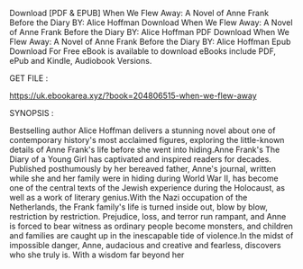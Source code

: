 Download [PDF & EPUB] When We Flew Away: A Novel of Anne Frank Before the Diary BY: Alice Hoffman Download When We Flew Away: A Novel of Anne Frank Before the Diary BY: Alice Hoffman PDF Download When We Flew Away: A Novel of Anne Frank Before the Diary BY: Alice Hoffman Epub Download For Free eBook is available to download eBooks include PDF, ePub and Kindle, Audiobook Versions.

GET FILE :

https://uk.ebookarea.xyz/?book=204806515-when-we-flew-away

SYNOPSIS : 

Bestselling author Alice Hoffman delivers a stunning novel about one of contemporary history's most acclaimed figures, exploring the little-known details of Anne Frank's life before she went into hiding.Anne Frank's The Diary of a Young Girl has captivated and inspired readers for decades. Published posthumously by her bereaved father, Anne's journal, written while she and her family were in hiding during World War II, has become one of the central texts of the Jewish experience during the Holocaust, as well as a work of literary genius.With the Nazi occupation of the Netherlands, the Frank family's life is turned inside out, blow by blow, restriction by restriction. Prejudice, loss, and terror run rampant, and Anne is forced to bear witness as ordinary people become monsters, and children and families are caught up in the inescapable tide of violence.In the midst of impossible danger, Anne, audacious and creative and fearless, discovers who she truly is. With a wisdom far beyond her 

